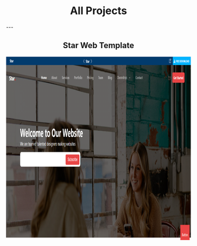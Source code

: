 <h1 align="center">All Projects</h1>
---

<h2 align="center">Star Web Template</h2>

<img src="./Complete Star Template/Star.png" alt="book keeper" width="100%" height="500">
